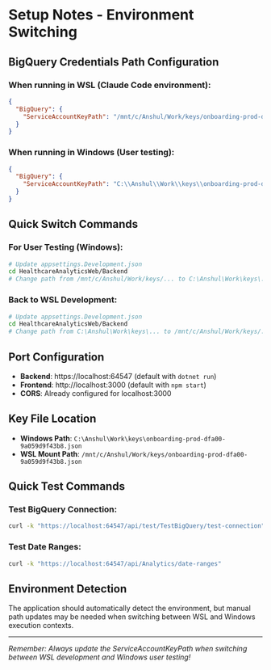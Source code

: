 # Setup Notes - Environment Switching

## BigQuery Credentials Path Configuration

### When running in WSL (Claude Code environment):
```json
{
  "BigQuery": {
    "ServiceAccountKeyPath": "/mnt/c/Anshul/Work/keys/onboarding-prod-dfa00-9a059d9f43b8.json"
  }
}
```

### When running in Windows (User testing):
```json
{
  "BigQuery": {
    "ServiceAccountKeyPath": "C:\\Anshul\\Work\\keys\\onboarding-prod-dfa00-9a059d9f43b8.json"
  }
}
```

## Quick Switch Commands

### For User Testing (Windows):
```bash
# Update appsettings.Development.json
cd HealthcareAnalyticsWeb/Backend
# Change path from /mnt/c/Anshul/Work/keys/... to C:\Anshul\Work\keys\...
```

### Back to WSL Development:
```bash
# Update appsettings.Development.json  
cd HealthcareAnalyticsWeb/Backend
# Change path from C:\Anshul\Work\keys\... to /mnt/c/Anshul/Work/keys/...
```

## Port Configuration
- **Backend**: https://localhost:64547 (default with `dotnet run`)
- **Frontend**: http://localhost:3000 (default with `npm start`)
- **CORS**: Already configured for localhost:3000

## Key File Location
- **Windows Path**: `C:\Anshul\Work\keys\onboarding-prod-dfa00-9a059d9f43b8.json`
- **WSL Mount Path**: `/mnt/c/Anshul/Work/keys/onboarding-prod-dfa00-9a059d9f43b8.json`

## Quick Test Commands

### Test BigQuery Connection:
```bash
curl -k "https://localhost:64547/api/test/TestBigQuery/test-connection"
```

### Test Date Ranges:
```bash
curl -k "https://localhost:64547/api/Analytics/date-ranges"
```

## Environment Detection
The application should automatically detect the environment, but manual path updates may be needed when switching between WSL and Windows execution contexts.

---
*Remember: Always update the ServiceAccountKeyPath when switching between WSL development and Windows user testing!*